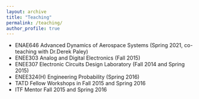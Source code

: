```yaml
---
layout: archive
title: "Teaching"
permalink: /teaching/
author_profile: true
---
```


* ENAE646 Advanced Dynamics of Aerospace Systems (Spring 2021, co-teaching with Dr.Derek Paley)
* ENEE303 Analog and Digital Electronics (Fall 2015)
* ENEE307 Electronic Circuits Design Laboratory (Fall 2014 and Spring 2015)
* ENEE324(H) Engineering Probability (Spring 2016)
* TATD Fellow Workshops in Fall 2015 and Spring 2016
* ITF Mentor Fall 2015 and Spring 2016
